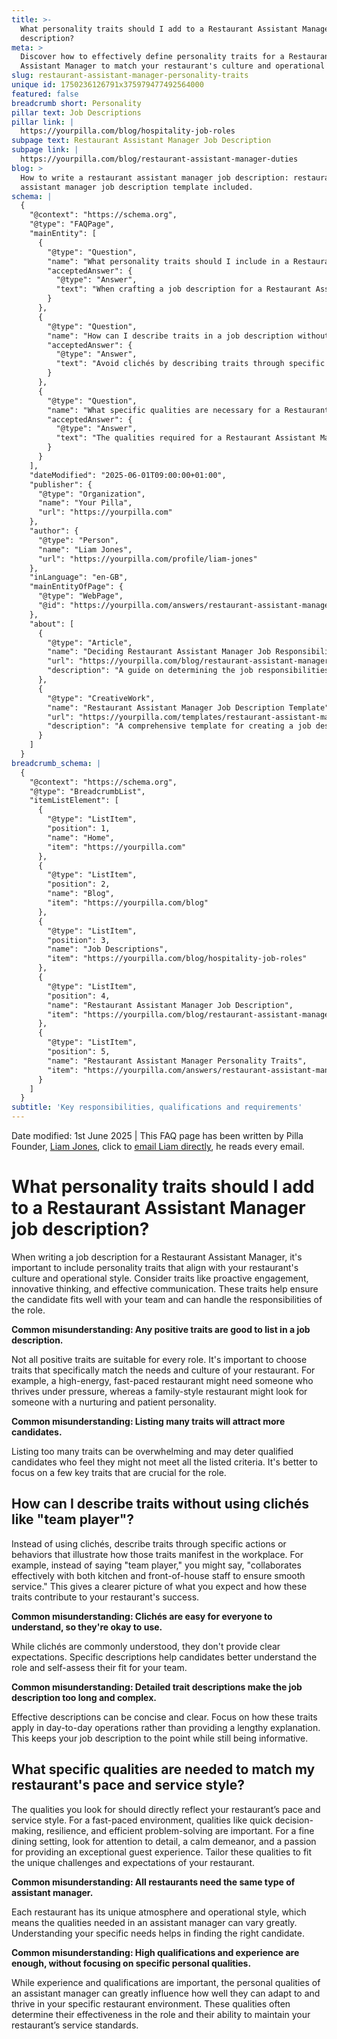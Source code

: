 ```yaml
---
title: >-
  What personality traits should I add to a Restaurant Assistant Manager job
  description?
meta: >
  Discover how to effectively define personality traits for a Restaurant
  Assistant Manager to match your restaurant's culture and operational style.
slug: restaurant-assistant-manager-personality-traits
unique id: 1750236126791x375979477492564000
featured: false
breadcrumb short: Personality
pillar text: Job Descriptions
pillar link: |
  https://yourpilla.com/blog/hospitality-job-roles
subpage text: Restaurant Assistant Manager Job Description
subpage link: |
  https://yourpilla.com/blog/restaurant-assistant-manager-duties
blog: >
  How to write a restaurant assistant manager job description: restaurant
  assistant manager job description template included.
schema: |
  {
    "@context": "https://schema.org",
    "@type": "FAQPage",
    "mainEntity": [
      {
        "@type": "Question",
        "name": "What personality traits should I include in a Restaurant Assistant Manager job description?",
        "acceptedAnswer": {
          "@type": "Answer",
          "text": "When crafting a job description for a Restaurant Assistant Manager, include personality traits that reflect your restaurant's culture and operational style. Key traits might include proactive engagement, innovative thinking, and effective communication. These traits ensure the candidate can integrate well with your team and handle the role's responsibilities effectively."
        }
      },
      {
        "@type": "Question",
        "name": "How can I describe traits in a job description without using clichés like 'team player'?",
        "acceptedAnswer": {
          "@type": "Answer",
          "text": "Avoid clichés by describing traits through specific actions or behaviours that illustrate how these traits appear in daily operations. For instance, instead of 'team player,' describe someone who 'collaborates effectively with both kitchen and front-of-house staff to ensure smooth service'. This approach provides clear and actionable insights into what is expected from the candidate."
        }
      },
      {
        "@type": "Question",
        "name": "What specific qualities are necessary for a Restaurant Assistant Manager to match my restaurant's pace and service style?",
        "acceptedAnswer": {
          "@type": "Answer",
          "text": "The qualities required for a Restaurant Assistant Manager should reflect the specific pace and service style of your restaurant. For a fast-paced setting, consider qualities like quick decision-making, resilience, and efficient problem-solving. For a fine dining environment, focus on qualities such as attention to detail, a calm demeanor, and a passion for exceptional guest service. Tailor these qualities to suit the unique needs of your restaurant."
        }
      }
    ],
    "dateModified": "2025-06-01T09:00:00+01:00",
    "publisher": {
      "@type": "Organization",
      "name": "Your Pilla",
      "url": "https://yourpilla.com"
    },
    "author": {
      "@type": "Person",
      "name": "Liam Jones",
      "url": "https://yourpilla.com/profile/liam-jones"
    },
    "inLanguage": "en-GB",
    "mainEntityOfPage": {
      "@type": "WebPage",
      "@id": "https://yourpilla.com/answers/restaurant-assistant-manager-personality-traits"
    },
    "about": [
      {
        "@type": "Article",
        "name": "Deciding Restaurant Assistant Manager Job Responsibilities and Skills",
        "url": "https://yourpilla.com/blog/restaurant-assistant-manager-duties",
        "description": "A guide on determining the job responsibilities and essential skills for a Restaurant Assistant Manager to ensure optimal performance and alignment with your restaurant's requirements."
      },
      {
        "@type": "CreativeWork",
        "name": "Restaurant Assistant Manager Job Description Template",
        "url": "https://yourpilla.com/templates/restaurant-assistant-manager-job-description",
        "description": "A comprehensive template for creating a job description for a Restaurant Assistant Manager, focusing on essential responsibilities and personality traits needed for success in the role."
      }
    ]
  }
breadcrumb_schema: |
  {
    "@context": "https://schema.org",
    "@type": "BreadcrumbList",
    "itemListElement": [
      {
        "@type": "ListItem",
        "position": 1,
        "name": "Home",
        "item": "https://yourpilla.com"
      },
      {
        "@type": "ListItem",
        "position": 2,
        "name": "Blog",
        "item": "https://yourpilla.com/blog"
      },
      {
        "@type": "ListItem",
        "position": 3,
        "name": "Job Descriptions",
        "item": "https://yourpilla.com/blog/hospitality-job-roles"
      },
      {
        "@type": "ListItem",
        "position": 4,
        "name": "Restaurant Assistant Manager Job Description",
        "item": "https://yourpilla.com/blog/restaurant-assistant-manager-duties"
      },
      {
        "@type": "ListItem",
        "position": 5,
        "name": "Restaurant Assistant Manager Personality Traits",
        "item": "https://yourpilla.com/answers/restaurant-assistant-manager-personality-traits"
      }
    ]
  }
subtitle: 'Key responsibilities, qualifications and requirements'
---
```


Date modified: 1st June 2025 | This FAQ page has been written by Pilla Founder, [Liam Jones](https://yourpilla.com/profile/liam-jones), click to [email Liam directly](https://mailto:liam@yourpilla.com), he reads every email.

# What personality traits should I add to a Restaurant Assistant Manager job description?

When writing a job description for a Restaurant Assistant Manager, it's important to include personality traits that align with your restaurant's culture and operational style. Consider traits like proactive engagement, innovative thinking, and effective communication. These traits help ensure the candidate fits well with your team and can handle the responsibilities of the role.

**Common misunderstanding: Any positive traits are good to list in a job description.**

Not all positive traits are suitable for every role. It's important to choose traits that specifically match the needs and culture of your restaurant. For example, a high-energy, fast-paced restaurant might need someone who thrives under pressure, whereas a family-style restaurant might look for someone with a nurturing and patient personality.

**Common misunderstanding: Listing many traits will attract more candidates.**

Listing too many traits can be overwhelming and may deter qualified candidates who feel they might not meet all the listed criteria. It's better to focus on a few key traits that are crucial for the role.

## How can I describe traits without using clichés like "team player"?

Instead of using clichés, describe traits through specific actions or behaviors that illustrate how those traits manifest in the workplace. For example, instead of saying "team player," you might say, "collaborates effectively with both kitchen and front-of-house staff to ensure smooth service." This gives a clearer picture of what you expect and how these traits contribute to your restaurant's success.

**Common misunderstanding: Clichés are easy for everyone to understand, so they're okay to use.**

While clichés are commonly understood, they don't provide clear expectations. Specific descriptions help candidates better understand the role and self-assess their fit for your team.

**Common misunderstanding: Detailed trait descriptions make the job description too long and complex.**

Effective descriptions can be concise and clear. Focus on how these traits apply in day-to-day operations rather than providing a lengthy explanation. This keeps your job description to the point while still being informative.

## What specific qualities are needed to match my restaurant's pace and service style?

The qualities you look for should directly reflect your restaurant’s pace and service style. For a fast-paced environment, qualities like quick decision-making, resilience, and efficient problem-solving are important. For a fine dining setting, look for attention to detail, a calm demeanor, and a passion for providing an exceptional guest experience. Tailor these qualities to fit the unique challenges and expectations of your restaurant.

**Common misunderstanding: All restaurants need the same type of assistant manager.**

Each restaurant has its unique atmosphere and operational style, which means the qualities needed in an assistant manager can vary greatly. Understanding your specific needs helps in finding the right candidate.

**Common misunderstanding: High qualifications and experience are enough, without focusing on specific personal qualities.**

While experience and qualifications are important, the personal qualities of an assistant manager can greatly influence how well they can adapt to and thrive in your specific restaurant environment. These qualities often determine their effectiveness in the role and their ability to maintain your restaurant’s service standards.
